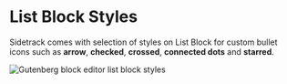 # List Block Styles

Sidetrack comes with selection of styles on List Block for custom bullet icons such as **arrow**, **checked**, **crossed**, **connected dots** and **starred**.

![Gutenberg block editor list block styles](https://cldup.com/SvrhcBarqk.gif)